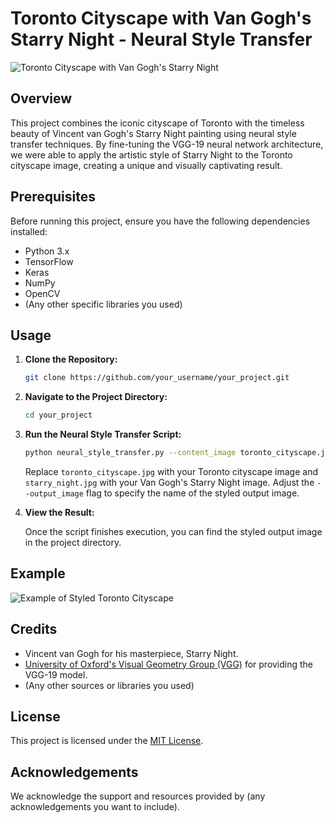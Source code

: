 # Toronto Cityscape with Van Gogh's Starry Night - Neural Style Transfer

![Toronto Cityscape with Van Gogh's Starry Night](Generated-Images.jpg)

## Overview

This project combines the iconic cityscape of Toronto with the timeless beauty of Vincent van Gogh's Starry Night painting using neural style transfer techniques. By fine-tuning the VGG-19 neural network architecture, we were able to apply the artistic style of Starry Night to the Toronto cityscape image, creating a unique and visually captivating result.

## Prerequisites

Before running this project, ensure you have the following dependencies installed:

- Python 3.x
- TensorFlow
- Keras
- NumPy
- OpenCV
- (Any other specific libraries you used)

## Usage

1. **Clone the Repository:**

    ```bash
    git clone https://github.com/your_username/your_project.git
    ```

2. **Navigate to the Project Directory:**

    ```bash
    cd your_project
    ```

3. **Run the Neural Style Transfer Script:**

    ```bash
    python neural_style_transfer.py --content_image toronto_cityscape.jpg --style_image starry_night.jpg --output_image styled_toronto.jpg
    ```

    Replace `toronto_cityscape.jpg` with your Toronto cityscape image and `starry_night.jpg` with your Van Gogh's Starry Night image. Adjust the `--output_image` flag to specify the name of the styled output image.

4. **View the Result:**

    Once the script finishes execution, you can find the styled output image in the project directory.

## Example

![Example of Styled Toronto Cityscape](styled_toronto.jpg)

## Credits

- Vincent van Gogh for his masterpiece, Starry Night.
- [University of Oxford's Visual Geometry Group (VGG)](https://www.robots.ox.ac.uk/~vgg/) for providing the VGG-19 model.
- (Any other sources or libraries you used)

## License

This project is licensed under the [MIT License](LICENSE).

## Acknowledgements

We acknowledge the support and resources provided by (any acknowledgements you want to include).

